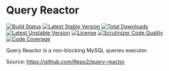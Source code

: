 # Query Reactor

[![Build Status](https://api.travis-ci.org/Repo2/query-reactor.svg?branch=master)](https://travis-ci.org/Repo2/query-reactor)
[![Latest Stable Version](https://poser.pugx.org/repo2/query-reactor/v/stable.svg)](https://packagist.org/packages/repo2/query-reactor)
[![Total Downloads](https://poser.pugx.org/repo2/query-reactor/downloads.svg)](https://packagist.org/packages/repo2/query-reactor)
[![Latest Unstable Version](https://poser.pugx.org/repo2/query-reactor/v/unstable.svg)](https://packagist.org/packages/repo2/query-reactor)
[![License](https://poser.pugx.org/repo2/query-reactor/license.svg)](https://packagist.org/packages/repo2/query-reactor)
[![Scrutinizer Code Quality](https://scrutinizer-ci.com/g/Repo2/query-reactor/badges/quality-score.png?b=master)](https://scrutinizer-ci.com/g/Repo2/query-reactor/?branch=master)
[![Code Coverage](https://scrutinizer-ci.com/g/Repo2/query-reactor/badges/coverage.png?b=master)](https://scrutinizer-ci.com/g/Repo2/query-reactor/?branch=master)

Query Reactor is a non-blocking MySQL queries executor.

Source: https://github.com/Repo2/query-reactor
